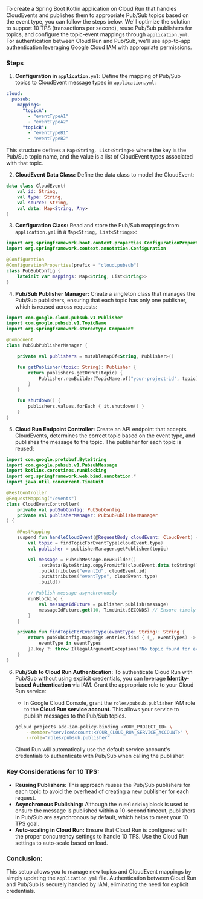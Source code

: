 To create a Spring Boot Kotlin application on Cloud Run that handles CloudEvents and publishes them to appropriate Pub/Sub topics based on the event type, you can follow the steps below. We'll optimize the solution to support 10 TPS (transactions per second), reuse Pub/Sub publishers for topics, and configure the topic-event mappings through `application.yml`. For authentication between Cloud Run and Pub/Sub, we'll use app-to-app authentication leveraging Google Cloud IAM with appropriate permissions.

### Steps

1. **Configuration in `application.yml`:**
   Define the mapping of Pub/Sub topics to CloudEvent message types in `application.yml`:

```yaml
cloud:
  pubsub:
    mappings:
      "topicA": 
        - "eventTypeA1"
        - "eventTypeA2"
      "topicB": 
        - "eventTypeB1"
        - "eventTypeB2"
```

This structure defines a `Map<String, List<String>>` where the key is the Pub/Sub topic name, and the value is a list of CloudEvent types associated with that topic.

2. **CloudEvent Data Class:**
   Define the data class to model the CloudEvent:

```kotlin
data class CloudEvent(
    val id: String,
    val type: String,
    val source: String,
    val data: Map<String, Any>
)
```

3. **Configuration Class:**
   Read and store the Pub/Sub mappings from `application.yml` in a `Map<String, List<String>>`:

```kotlin
import org.springframework.boot.context.properties.ConfigurationProperties
import org.springframework.context.annotation.Configuration

@Configuration
@ConfigurationProperties(prefix = "cloud.pubsub")
class PubSubConfig {
    lateinit var mappings: Map<String, List<String>>
}
```

4. **Pub/Sub Publisher Manager:**
   Create a singleton class that manages the Pub/Sub publishers, ensuring that each topic has only one publisher, which is reused across requests:

```kotlin
import com.google.cloud.pubsub.v1.Publisher
import com.google.pubsub.v1.TopicName
import org.springframework.stereotype.Component

@Component
class PubSubPublisherManager {

    private val publishers = mutableMapOf<String, Publisher>()

    fun getPublisher(topic: String): Publisher {
        return publishers.getOrPut(topic) {
            Publisher.newBuilder(TopicName.of("your-project-id", topic)).build()
        }
    }

    fun shutdown() {
        publishers.values.forEach { it.shutdown() }
    }
}
```

5. **Cloud Run Endpoint Controller:**
   Create an API endpoint that accepts CloudEvents, determines the correct topic based on the event type, and publishes the message to the topic. The publisher for each topic is reused:

```kotlin
import com.google.protobuf.ByteString
import com.google.pubsub.v1.PubsubMessage
import kotlinx.coroutines.runBlocking
import org.springframework.web.bind.annotation.*
import java.util.concurrent.TimeUnit

@RestController
@RequestMapping("/events")
class CloudEventController(
    private val pubSubConfig: PubSubConfig,
    private val publisherManager: PubSubPublisherManager
) {

    @PostMapping
    suspend fun handleCloudEvent(@RequestBody cloudEvent: CloudEvent) {
        val topic = findTopicForEventType(cloudEvent.type)
        val publisher = publisherManager.getPublisher(topic)

        val message = PubsubMessage.newBuilder()
            .setData(ByteString.copyFromUtf8(cloudEvent.data.toString()))
            .putAttributes("eventId", cloudEvent.id)
            .putAttributes("eventType", cloudEvent.type)
            .build()

        // Publish message asynchronously
        runBlocking {
            val messageIdFuture = publisher.publish(message)
            messageIdFuture.get(10, TimeUnit.SECONDS) // Ensure timely processing
        }
    }

    private fun findTopicForEventType(eventType: String): String {
        return pubSubConfig.mappings.entries.find { (_, eventTypes) ->
            eventType in eventTypes
        }?.key ?: throw IllegalArgumentException("No topic found for event type $eventType")
    }
}
```

6. **Pub/Sub to Cloud Run Authentication:**
   To authenticate Cloud Run with Pub/Sub without using explicit credentials, you can leverage **Identity-based Authentication** via IAM. Grant the appropriate role to your Cloud Run service:

   - In Google Cloud Console, grant the `roles/pubsub.publisher` IAM role to the **Cloud Run service account**. This allows your service to publish messages to the Pub/Sub topics.

   ```bash
   gcloud projects add-iam-policy-binding <YOUR_PROJECT_ID> \
       --member="serviceAccount:<YOUR_CLOUD_RUN_SERVICE_ACCOUNT>" \
       --role="roles/pubsub.publisher"
   ```

   Cloud Run will automatically use the default service account's credentials to authenticate with Pub/Sub when calling the publisher.

### Key Considerations for 10 TPS:
- **Reusing Publishers:** This approach reuses the Pub/Sub publishers for each topic to avoid the overhead of creating a new publisher for each request.
- **Asynchronous Publishing:** Although the `runBlocking` block is used to ensure the message is published within a 10-second timeout, publishers in Pub/Sub are asynchronous by default, which helps to meet your 10 TPS goal.
- **Auto-scaling in Cloud Run:** Ensure that Cloud Run is configured with the proper concurrency settings to handle 10 TPS. Use the Cloud Run settings to auto-scale based on load.

### Conclusion:
This setup allows you to manage new topics and CloudEvent mappings by simply updating the `application.yml` file. Authentication between Cloud Run and Pub/Sub is securely handled by IAM, eliminating the need for explicit credentials.
